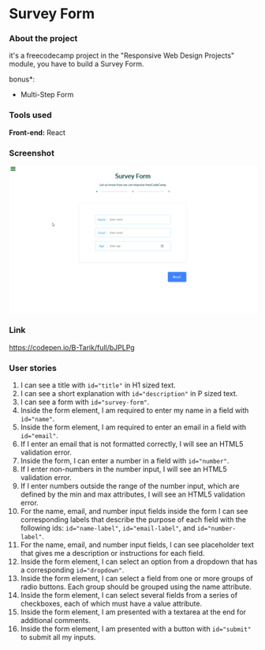 # Survey Form
### About the project

it's a freecodecamp project in the "Responsive Web Design Projects" module, you have to build a Survey Form.

bonus*: 
- Multi-Step Form

### Tools used

**Front-end:** React

### Screenshot

![Screenshot](Screenshot_01.gif "Screenshot")

### Link

https://codepen.io/B-Tarik/full/bJPLPg

### User stories

1. I can see a title with ```id="title"``` in H1 sized text.
2. I can see a short explanation with ```id="description"``` in P sized text.
3. I can see a form with ```id="survey-form"```.
4. Inside the form element, I am required to enter my name in a field with ```id="name"```.
5. Inside the form element, I am required to enter an email in a field with ```id="email"```.
6. If I enter an email that is not formatted correctly, I will see an HTML5 validation error.
7. Inside the form, I can enter a number in a field with ```id="number"```.
8. If I enter non-numbers in the number input, I will see an HTML5 validation error.
9. If I enter numbers outside the range of the number input, which are defined by the min and max attributes, I will see an HTML5 validation error.
10. For the name, email, and number input fields inside the form I can see corresponding labels that describe the purpose of each field with the following ids: ```id="name-label"```, ```id="email-label"```, and ```id="number-label"```.
11. For the name, email, and number input fields, I can see placeholder text that gives me a description or instructions for each field.
12. Inside the form element, I can select an option from a dropdown that has a corresponding ```id="dropdown"```.
13. Inside the form element, I can select a field from one or more groups of radio buttons. Each group should be grouped using the name attribute.
14. Inside the form element, I can select several fields from a series of checkboxes, each of which must have a value attribute.
15. Inside the form element, I am presented with a textarea at the end for additional comments.
16. Inside the form element, I am presented with a button with ```id="submit"``` to submit all my inputs.